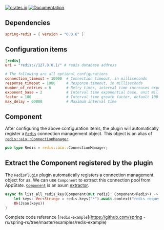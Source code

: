 [![crates.io](https://img.shields.io/crates/v/spring-redis.svg)](https://crates.io/crates/spring-redis)
[![Documentation](https://docs.rs/spring-redis/badge.svg)](https://docs.rs/spring-redis)

## Dependencies

```toml
spring-redis = { version = "0.0.8" }
```

## Configuration items

```toml
[redis]
uri = "redis://127.0.0.1/" # redis database address

# The following are all optional configurations
connection_timeout = 10000  # Connection timeout, in milliseconds
response_timeout = 1000     # Response timeout, in milliseconds
number_of_retries = 6       # Retry times, interval time increases exponentially
exponent_base = 2           # Interval time exponential base, unit milliseconds
factor = 100                # Interval time growth factor, default 100 times growth
max_delay = 60000           # Maximum interval time
```

## Component

After configuring the above configuration items, the plugin will automatically register a [`Redis`](https://docs.rs/spring-redis/latest/spring_redis/type.Redis.html) connection management object. This object is an alias of [`redis::aio::ConnectionManager`](https://docs.rs/redis/latest/redis/aio/struct.ConnectionManager.html).

```rust
pub type Redis = redis::aio::ConnectionManager;
```

## Extract the Component registered by the plugin

The `RedisPlugin` plugin automatically registers a connection management object for us. We can use `Component` to extract this connection pool from AppState. [`Component`](https://docs.rs/spring-web/latest/spring_web/extractor/struct.Component.html) is an axum [extractor](https://docs.rs/axum/latest/axum/extract/index.html).

```rust
async fn list_all_redis_key(Component(mut redis): Component<Redis>) -> Result<impl IntoResponse> {
    let keys: Vec<String> = redis.keys("*").await.context("redis request failed")?;
    Ok(Json(keys))
}
```

Complete code reference [`redis-example`](https://github.com/spring -rs/spring-rs/tree/master/examples/redis-example)